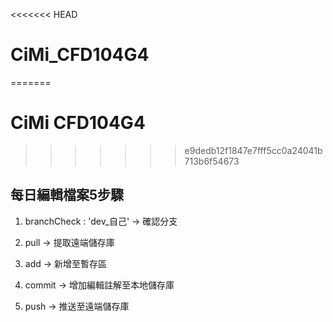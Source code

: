 <<<<<<< HEAD
# CiMi_CFD104G4
=======
# CiMi CFD104G4
>>>>>>> e9dedb12f1847e7fff5cc0a24041b713b6f54673

## 每日編輯檔案5步驟

1. branchCheck : 'dev_自己'  ->    確認分支

2. pull                     ->    提取遠端儲存庫

3. add                      ->    新增至暫存區

4. commit                   ->    增加編輯註解至本地儲存庫

5. push                     ->    推送至遠端儲存庫
